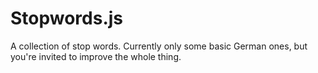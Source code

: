 # Stopwords.js

A collection of stop words. Currently only some basic German ones, but you're invited to improve the whole thing.